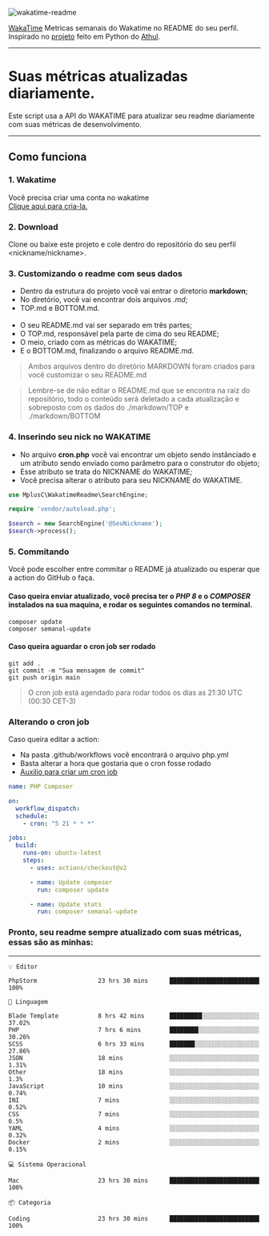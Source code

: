 ![wakatime-readme](https://socialify.git.ci/bymatheus/wakatime-readme/image?description=1&descriptionEditable=M%C3%A9tricas%20semanais%20do%20Wakatime%20no%20seu%20README%20de%20perfil.&font=KoHo&forks=1&language=1&owner=1&pattern=Signal&stargazers=1&theme=Dark)

[WakaTime](https://wakatime.com) Metricas semanais do Wakatime no README do seu perfil. <br>
Inspirado no [projeto](https://github.com/athul/waka-readme) feito em Python do [Athul](https://github.com/athul).
___

# Suas métricas atualizadas diariamente.
Este script usa a API do WAKATIME para atualizar seu readme diariamente com suas métricas de desenvolvimento.

___

## Como funciona

### 1. Wakatime
Você precisa criar uma conta no wakatime <br>
[Clique aqui para cria-la.](https://wakatime.com) 

### 2. Download
Clone ou baixe este projeto e cole dentro do repositório do seu perfil <nickname/nickname>.

### 3. Customizando o readme com seus dados
- Dentro da estrutura do projeto você vai entrar o diretorio **markdown**;  
- No diretório, você vai encontrar dois arquivos *.md*;
- TOP.md e BOTTOM.md.
<br><br>
- O seu README.md vai ser separado em três partes; 
- O TOP.md, responsável pela parte de cima do seu README;
- O meio, criado com as métricas do WAKATIME;
- E o BOTTOM.md, finalizando o arquivo README.md.<br>

> Ambos arquivos dentro do diretório MARKDOWN foram criados para você customizar o seu README.md

> Lembre-se de não editar o README.md que se encontra na raiz do repositório, todo o conteúdo será deletado a cada atualização e sobreposto com os dados do ./markdown/TOP e ./markdown/BOTTOM

### 4. Inserindo seu nick no WAKATIME
- No arquivo **cron.php** você vai encontrar um objeto sendo instânciado e um atributo sendo enviado como parâmetro para o construtor do objeto;
- Esse atributo se trata do NICKNAME do WAKATIME;
- Você precisa alterar o atributo para seu NICKNAME do WAKATIME.

```php
use MplusC\WakatimeReadme\SearchEngine;

require 'vendor/autoload.php';

$search = new SearchEngine('@SeuNickname');
$search->process();
```

### 5. Commitando
Você pode escolher entre commitar o README já atualizado ou esperar que a action do GitHub o faça. <br>

#### Caso queira enviar atualizado, você precisa ter o *PHP 8* e o *COMPOSER* instalados na sua maquina, e rodar os seguintes comandos no terminal.
```composer
composer update
composer semanal-update 
```

#### Caso queira aguardar o cron job ser rodado 
```git 
git add .
git commit -m "Sua mensagem de commit"
git push origin main
```

>O cron job está agendado para rodar todos os dias as 21:30 UTC (00:30 CET-3) 

### Alterando o cron job
Caso queira editar a action:

- Na pasta .github/workflows você encontrará o arquivo php.yml
- Basta alterar a hora que gostaria que o cron fosse rodado
- [Auxilio para criar um cron job](https://crontab.guru)

```yml
name: PHP Composer

on:
  workflow_dispatch:
  schedule:
    - cron: "5 21 * * *"

jobs:
  build:
    runs-on: ubuntu-latest
    steps:
      - uses: actions/checkout@v2

      - name: Update composer
        run: composer update

      - name: Update stats
        run: composer semanal-update
```

### Pronto, seu readme sempre atualizado com suas métricas, essas são as minhas:

___
```text
💡 Editor

PhpStorm                 23 hrs 30 mins      █████████████████████████       100%
```
```text
💬 Linguagem

Blade Template           8 hrs 42 mins       █████████░░░░░░░░░░░░░░░░     37.02%
PHP                      7 hrs 6 mins        ████████░░░░░░░░░░░░░░░░░     30.26%
SCSS                     6 hrs 33 mins       ███████░░░░░░░░░░░░░░░░░░     27.86%
JSON                     18 mins             ░░░░░░░░░░░░░░░░░░░░░░░░░      1.31%
Other                    18 mins             ░░░░░░░░░░░░░░░░░░░░░░░░░       1.3%
JavaScript               10 mins             ░░░░░░░░░░░░░░░░░░░░░░░░░      0.74%
INI                      7 mins              ░░░░░░░░░░░░░░░░░░░░░░░░░      0.52%
CSS                      7 mins              ░░░░░░░░░░░░░░░░░░░░░░░░░       0.5%
YAML                     4 mins              ░░░░░░░░░░░░░░░░░░░░░░░░░      0.32%
Docker                   2 mins              ░░░░░░░░░░░░░░░░░░░░░░░░░      0.15%
```
```text
💻 Sistema Operacional

Mac                      23 hrs 30 mins      █████████████████████████       100%
```
```text
📦 Categoria

Coding                   23 hrs 30 mins      █████████████████████████       100%
```
